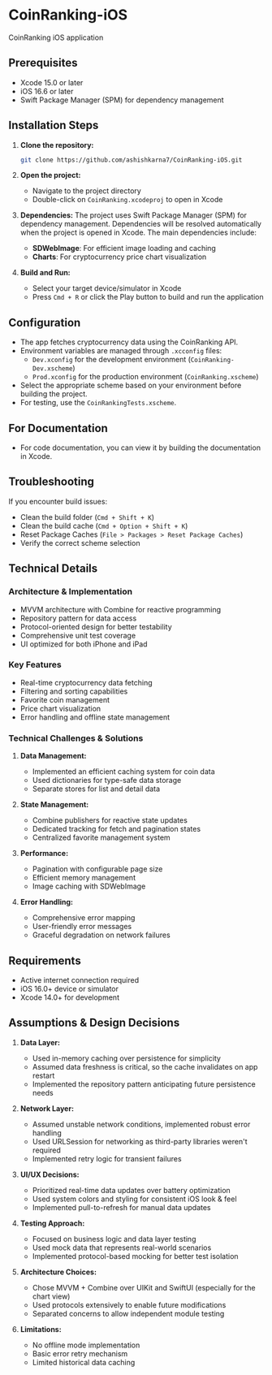 # CoinRanking-iOS

CoinRanking iOS application

## Prerequisites
- Xcode 15.0 or later
- iOS 16.6 or later
- Swift Package Manager (SPM) for dependency management

## Installation Steps

1. **Clone the repository:**
   ```bash
   git clone https://github.com/ashishkarna7/CoinRanking-iOS.git
   ```

2. **Open the project:**
   - Navigate to the project directory
   - Double-click on `CoinRanking.xcodeproj` to open in Xcode

3. **Dependencies:**
   The project uses Swift Package Manager (SPM) for dependency management. Dependencies will be resolved automatically when the project is opened in Xcode. The main dependencies include:
   - **SDWebImage**: For efficient image loading and caching
   - **Charts**: For cryptocurrency price chart visualization

4. **Build and Run:**
   - Select your target device/simulator in Xcode
   - Press `Cmd + R` or click the Play button to build and run the application

## Configuration
- The app fetches cryptocurrency data using the CoinRanking API.
- Environment variables are managed through `.xcconfig` files:
  - `Dev.xconfig` for the development environment (`CoinRanking-Dev.xscheme`)
  - `Prod.xconfig` for the production environment (`CoinRanking.xscheme`)
- Select the appropriate scheme based on your environment before building the project.
- For testing, use the `CoinRankingTests.xscheme`.

## For Documentation
- For code documentation, you can view it by building the documentation in Xcode.

## Troubleshooting
If you encounter build issues:
- Clean the build folder (`Cmd + Shift + K`)
- Clean the build cache (`Cmd + Option + Shift + K`)
- Reset Package Caches (`File > Packages > Reset Package Caches`)
- Verify the correct scheme selection

## Technical Details

### Architecture & Implementation
- MVVM architecture with Combine for reactive programming
- Repository pattern for data access
- Protocol-oriented design for better testability
- Comprehensive unit test coverage
- UI optimized for both iPhone and iPad

### Key Features
- Real-time cryptocurrency data fetching
- Filtering and sorting capabilities
- Favorite coin management
- Price chart visualization
- Error handling and offline state management

### Technical Challenges & Solutions

1. **Data Management:**
   - Implemented an efficient caching system for coin data
   - Used dictionaries for type-safe data storage
   - Separate stores for list and detail data

2. **State Management:**
   - Combine publishers for reactive state updates
   - Dedicated tracking for fetch and pagination states
   - Centralized favorite management system

3. **Performance:**
   - Pagination with configurable page size
   - Efficient memory management
   - Image caching with SDWebImage

4. **Error Handling:**
   - Comprehensive error mapping
   - User-friendly error messages
   - Graceful degradation on network failures

## Requirements
- Active internet connection required
- iOS 16.0+ device or simulator
- Xcode 14.0+ for development

## Assumptions & Design Decisions

1. **Data Layer:**
   - Used in-memory caching over persistence for simplicity
   - Assumed data freshness is critical, so the cache invalidates on app restart
   - Implemented the repository pattern anticipating future persistence needs

2. **Network Layer:**
   - Assumed unstable network conditions, implemented robust error handling
   - Used URLSession for networking as third-party libraries weren't required
   - Implemented retry logic for transient failures

3. **UI/UX Decisions:**
   - Prioritized real-time data updates over battery optimization
   - Used system colors and styling for consistent iOS look & feel
   - Implemented pull-to-refresh for manual data updates

4. **Testing Approach:**
   - Focused on business logic and data layer testing
   - Used mock data that represents real-world scenarios
   - Implemented protocol-based mocking for better test isolation

5. **Architecture Choices:**
   - Chose MVVM + Combine over UIKit and SwiftUI (especially for the chart view)
   - Used protocols extensively to enable future modifications
   - Separated concerns to allow independent module testing

6. **Limitations:**
   - No offline mode implementation
   - Basic error retry mechanism
   - Limited historical data caching